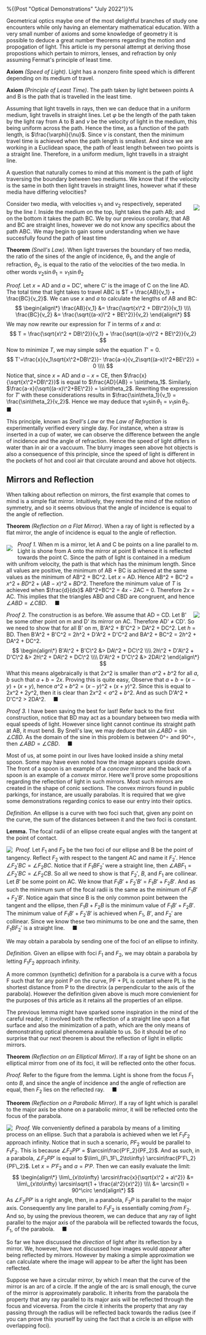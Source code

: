 <!--
("Optical Demonstrations" (july 16 2022) "blog/optics.html")
-->

%{(Post "Optical Demonstrations" "July 2022")}%

Geometrical optics maybe one of the most delightful branches of study one
encounters while only having an elementary mathematical education. With a very 
small number of axioms and some knowledge of geometry it is possible to deduce a
great number theorems regarding the motion and propogation of light. This 
article is my personal attempt at deriving those propostions which pertain to
mirrors, lenses, and refraction by only assuming Fermat's principle of least 
time.

**Axiom** *(Speed of Light)*. Light has a nonzero finite speed which is 
different depending on its medium of travel.

**Axiom** *(Principle of Least Time)*. The path taken by light between 
points A and B is the path that is travelled in the least time.

Assuming that light travells in rays, then we can deduce that in a uniform 
medium, light travells in straight lines. Let $\varphi$ be the length of the 
path taken by the light ray from A to B and $\nu$ be the velocity of light in 
the medium, this being uniform across the path. Hence the time, as a function
of the path length, is $\frac{\varphi}{\nu}$. Since $\nu$ is constant, then
the minimum travel time is achieved when the path length is smallest. And since
we are working in a Euclidean space, the path of least length between two points
is a straight line. Therefore, in a uniform medium, light travells in a straight
line.

A question that naturally comes to mind at this moment is the path of light 
traversing the boundary between two mediums. We know that if the velocity is
the same in both then light travels in straight lines, however what if these
media have differing velocities?

<img src='snell.png' 
     align='right'
     style='padding: 10px 0px 10px 10px; max-width: 50%'>
Consider two media, with velocities $v_1$ and $v_2$ respectively, seperated
by the line *l*. Inside the medium on the top, light takes the path AB; and
on the bottom it takes the path BC. We by our previous corollary, that
AB and BC are straight lines, however we do not know any specifics about the
path ABC. We may begin to gain some understanding when we have succesfully
found the path of least time

**Theorem** *(Snell's Law)*. When light traverses the boundary of two media,
the ratio of the sines of the angle of incidence, $\theta_1$, and the angle of
refraction, $\theta_2$, is equal to the ratio of the velocities of the two 
media. In other words $v_2\sin\theta_1 = v_1\sin\theta_2$

*Proof.* Let $x$ = AD and $a$ = DC', where C' is the image of C on the line AD.
The total time that light takes to travel ABC is $T = \frac{AB}{v_1} + 
\frac{BC}{v_2}$. We can use $x$ and $a$ to calculate the lengths of AB and BC:
$$ \begin{align\*}
\frac{AB}{v_1} &= \frac{\sqrt{x\^2 + DB\^2}}{v_1} \\\\
\frac{BC}{v_2} &= \frac{\sqrt{(a-x)\^2 + BE\^2}}{v_2}
\end{align\*} $$
We may now rewrite our expression for $T$ in terms of $x$ and $a$:
$$ T = \frac{\sqrt{x\^2 + DB\^2}}{v_1} + \frac{\sqrt{(a-x)\^2 + BE\^2}}{v_2} $$
Now to minimize $T$, we may simple solve the equation $T' = 0$.
$$
T'=\frac{x}{v_1\sqrt{x\^2+DB\^2}}- \frac{a-x}{v_2\sqrt{(a-x)\^2+BE\^2}} = 0 \\\\
$$
Notice that, since $x$ = AD and $a-x$ = CE, then $\frac{x}{\sqrt{x\^2+DB\^2}}$
is equal to $\frac{AD}{AB} = \sin\theta_1$. Similarly, 
$\frac{a-x}{\sqrt{(a-x)\^2+BE\^2}} = \sin\theta_2$. Rewriting the expression
for $T'$ with these considerations results in $\frac{\sin\theta_1}{v_1} =
\frac{\sin\theta_2}{v_2}$. Hence we may deduce that $v_2\sin\theta_1 = 
v_1\sin\theta_2$. &nbsp;&nbsp;&nbsp; ■

This principle, known as *Snell's Law* or the *Law of Refraction* is 
experimentally verified every single day. For instance, when a straw is inserted
in a cup of water, we can observe the difference between the angle of incidence
and the angle of refraction. Hence the speed of light differs in water than in
air or a vaccuum. The blurry images seen above hot objects is also a consequence
of this principle, since the speed of light is different in the pockets of hot
and cool air that circulate around and above hot objects.

## Mirrors and Reflection

When talking about reflection on mirrors, the first example that comes to mind
is a simple flat mirror. Intuitively, they remind the mind of the notion of
symmetry, and so it seems obvious that the angle of incidence is equal to the
angle of reflection.

**Theorem** *(Reflection on a Flat Mirror)*. When a ray of light is reflected
by a flat mirror, the angle of incidence is equal to the angle of reflection.

<img src='flat.png' 
     align='left'
     style='padding: 10px 10px 10px 0px; max-width: 50%'>
*Proof 1.* When m is a mirror, let A and C be points on a line parallel to m.
Light is shone from A onto the mirror at point B whence it is reflected towards
the point C. Since the path of light is contained in a medium with unifrom
velocity, the path is that which has the minimum length. Since all values are
positive, the minimum of AB + BC is achieved at the same values as the minimum
of AB^2 + BC^2. Let $x$ = AD. Hence AB^2 + BC^2 = $x\^2 + BD\^2 + (AB - x)\^2 + 
BD\^2$. Therefore the minimum value of $T$ is achieved when $\frac{d}{dx}$
AB^2+BC^2 = $4x$ - 2AC = $0$. Therefore $2x$ = AC. This implies that the 
triangles ABD and CBD are congruent, and hence $\angle ABD = \angle CBD$.
&nbsp;&nbsp;&nbsp; ■

<img src='flat1.png' 
     align='right'
     style='padding: 0px 0px 0px 10px; max-width: 60%'>
*Proof 2.* The construction is as before. We assume that AD = CD. Let B' be some
other point on m and D' its mirror on AC. Therefore AD' $\neq$ CD'.  So we need 
to show that for all B' on m, B'A^2 + B'C^2 > DA^2 + DC^2.  Let $h$ = BD. Then
B'A^2 + B'C^2 = $2h\^2$ + D'A^2 + D'C^2 and BA^2 + BC^2 = $2h\^2$ + DA^2 + DC^2.
$$
\begin{align\*}
B'A\^2 + B'C\^2 &> DA\^2 + DC\^2 \\\\
2h\^2 + D'A\^2 + D'C\^2 &> 2h\^2 + DA\^2 + DC\^2 \\\\
D'A\^2 + D'C\^2 &> 2DA\^2
\end{align\*}
$$
What this means algebraically is that $2x\^2$ is smaller than $a\^2 + b\^2$ for
all $a, b$ such that $a + b = 2x$. Proving this is quite easy, Observe that
$a + b = (x-y) + (x+y)$, hence $a\^2 + b\^2 = (x-y)\^2 + (x+y)\^2$. Since this
is equal to $2x\^2 + 2y\^2$, then it is clear than $2x\^2 \lt a\^2 + b\^2$. And
as such D'A^2 + D'C^2 > 2DA^2.  &nbsp;&nbsp;&nbsp; ■

*Proof 3.* I have been saving the best for last! Refer back to the first 
construction, notice that BD may act as a boundary between two media with equal 
speeds of light. However since light cannot continue its straight path at AB, it
must bend. By Snell's law, we may deduce that $\sin\angle ABD = \sin\angle CBD$.
As the domain of the sine in this problem is between $0\^\circ$ and $90\^\circ$,
then $\angle ABD = \angle CBD$. &nbsp;&nbsp;&nbsp; ■

Most of us, at some point in our lives have looked inside a shiny metal spoon.
Some may have even noted how the image appears upside down. The front of a 
spoon is an example of a *concave* mirror and the back of a spoon is an example
of a *convex* mirror. Here we'll prove some propositions regarding the 
reflection of light in such mirrors. Most such mirrors are created in the shape
of conic sections. The convex mirrors found in public parkings, for instance,
are usually parabolas. It is required that we give some demonstrations regarding
conics to ease our entry into their optics.

*Definition.* An ellipse is a curve with two foci such that, given any point on
the curve, the sum of the distances between it and the two foci is constant.

**Lemma.** The focal radii of an ellipse create equal angles with the tangent at
the point of contact.

<img src='ellipse.png' 
     align='left'
     style='padding: 0px 5px 0px 0px; max-width: 50%'>
*Proof.* Let $F_1$ and $F_2$ be the two foci of our ellipse and B be the point 
of tangency. Reflect $F_2$ with respect to the tangent AC and name it $F_2'$.
Hence $\angle F_2'BC = \angle F_2BC$. Notice that if $F_1BF_2'$ were a straight
line, then $\angle ABF_1 = \angle F_2'BC = \angle F_2CB$. So all we need to
show is that $F_2'$, $B$, and $F_1$ are collinear. Let $B'$ be some point on AC.
We know that $F_1B' + F_2'B'$ = $F_1B' + F_2B'$. And as such the minimum sum of
the focal radii is the same as the minimum of $F_1B' + F_2'B'$. Notice again 
that since B is the only common point between the tangent and the ellipse,
then $F_1B + F_2B$ is the minimum value of $F_1B' + F_2B'$. The minimum value of
$F_1B' + F_2'B'$ is achieved when $F_1$, $B'$, and $F_2'$ are collinear. Since
we know these two minimums to be one and the same, then $F_1BF_2'$ is a
straight line.  &nbsp;&nbsp;&nbsp; ■

We may obtain a parabola by sending one of the foci of an ellipse to infinity.

*Definition.* Given an ellipse with foci $F_1$ and $F_2$, we may obtain a 
parabola by letting $F_1F_2$ approach infinity.

A more common (synthetic) definition for a parabola is a curve with a focus F
such that for any point P on the curve, PF + PL is contant where PL is the
shortest distance from P to the directrix (a perpendicular to the axis of the
parabola). However the definition given above is much more convienient for the
purposes of this article as it retains all the properties of an ellipse.

The previous lemma might have sparked some inspiration in the mind of the 
careful reader, it involved both the reflection of a straight line upon a flat 
surface and also the minimization of a path, which are the only means of 
demonstrating optical phenomena available to us. So it should be of no surprise
that our next theorem is about the reflection of light in elliptic mirrors.

**Theorem** *(Reflection on an Elliptical Mirror)*. If a ray of light be shone
on an elliptical mirror from one of its foci, it will be reflected onto the 
other focus.

*Proof.* Refer to the figure from the lemma. Light is shone from the focus $F_1$
onto $B$, and since the angle of incidence and the angle of reflection are 
equal, then $F_2$ lies on the reflected ray. &nbsp;&nbsp;&nbsp; ■

**Theorem** *(Reflection on a Parabolic Mirror)*. If a ray of light which is
parallel to the major axis be shone on a parabolic mirror, it will be reflected
onto the focus of the parabola.

<img src='parabola.png' 
     align='left'
     style='padding: 0px 5px 0px 0px; max-width: 40%'>
*Proof.* We conveniently defined a parabola by means of a limiting process on
an ellipse. Such that a parabola is achieved when we let $F_1F_2$ approach 
infinity. Notice that in such a scenario, $PF_2$ would be parallel to $F_1F_2$.
This is because $\angle F_2PP'$ = $\arcsin\frac{P'F_2}{PF_2}$.
And as such, in a parabola, $\angle F_2PP'$ is equal to
$\lim\_{F\_1F\_2\to\infty} \arcsin\frac{P'F\_2}{PF\_2}$. Let $x = P'F_2$ and
$a = P'P$. Then we can easily evaluate the limit:
$$
\begin{align\*}
\lim\_{x\to\infty} \arcsin\frac{x}{\sqrt{x\^2 + a\^2}} &=
\lim\_{x\to\infty} \arcsin\sqrt{1 + \frac{a\^2}{x\^2}} \\\\
&= \arcsin(1) = 90^\circ
\end{align\*}
$$
As $\angle F_2PP'$ is a right angle, then, in a parabola, $F_2P$ is parallel to
the major axis. Consequently any line parallel to $F_1F_2$ is essentially coming
*from* $F_2$. And so, by using the previous theorem, we can deduce that any ray 
of light parallel to the major axis of the parabola will be reflected towards 
the focus, $F_1$, of the parabola.  &nbsp;&nbsp;&nbsp; ■

So far we have discussed the *direction* of light after its reflection by a 
mirror. We, however, have not discussed how images would *appear* after being
reflected by mirrors. However by making a simple approximation we can calculate
where the image will appear to be after the light has been reflected.

Suppose we have a circular mirror, by which I mean that the curve of the mirror
is an arc of a circle. If the angle of the arc is small enough, the curve of
the mirror is approximately parabolic. It inherits from the parabola the 
property that any ray parallel to its major axis will be reflected through the 
focus and viceversa. From the circle it inherits the property that any ray 
passing through the radius will be reflected back towards the radius (see if you
can prove this yourself by using the fact that a circle is an ellipse with 
overlapping foci).
